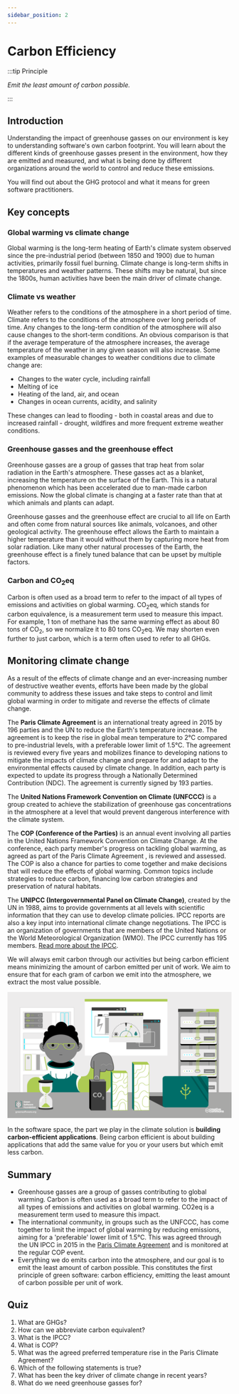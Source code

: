 ```yaml
---
sidebar_position: 2
---
```


# Carbon Efficiency

:::tip Principle

*Emit the least amount of carbon possible.*

:::


## Introduction

Understanding the impact of greenhouse gasses on our environment is key to understanding software's own carbon footprint. You will learn about the different kinds of greenhouse gasses present in the environment, how they are emitted and measured, and what is being done by different organizations around the world to control and reduce these emissions.

You will find out about the GHG protocol and what it means for green software practitioners.

## Key concepts

### Global warming vs climate change

Global warming is the long-term heating of Earth's climate system observed since the pre-industrial period (between 1850 and 1900) due to human activities, primarily fossil fuel burning. Climate change is long-term shifts in temperatures and weather patterns. These shifts may be natural, but since the 1800s, human activities have been the main driver of climate change.

### Climate vs weather

Weather refers to the conditions of the atmosphere in a short period of time. Climate refers to the conditions of the atmosphere over long periods of time. Any changes to the long-term condition of the atmosphere will also cause changes to the short-term conditions. An obvious comparison is that if the average temperature of the atmosphere increases, the average temperature of the weather in any given season will also increase. Some examples of measurable changes to weather conditions due to climate change are:

* Changes to the water cycle, including rainfall
* Melting of ice
* Heating of the land, air, and ocean
* Changes in ocean currents, acidity, and salinity

These changes can lead to flooding - both in coastal areas and due to increased rainfall - drought, wildfires and more frequent extreme weather conditions. 

### Greenhouse gasses and the greenhouse effect

Greenhouse gasses are a group of gasses that trap heat from solar radiation in the Earth's atmosphere. These gasses act as a blanket, increasing the temperature on the surface of the Earth. This is a natural phenomenon which has been accelerated due to man-made carbon emissions. Now the global climate is changing at a faster rate than that at which animals and plants can adapt.

Greenhouse gasses and the greenhouse effect are crucial to all life on Earth and often come from natural sources like animals, volcanoes, and other geological activity. The greenhouse effect allows the Earth to maintain a higher temperature than it would without them by capturing more heat from solar radiation. Like many other natural processes of the Earth, the greenhouse effect is a finely tuned balance that can be upset by multiple factors.

### Carbon and CO<sub>2</sub>eq

Carbon is often used as a broad term to refer to the impact of all types of emissions and activities on global warming. CO<sub>2</sub>eq, which stands for carbon equivalence, is a measurement term used to measure this impact.  For example, 1 ton of methane has the same warming effect as about 80 tons of CO<sub>2</sub>, so we normalize it to 80 tons CO<sub>2</sub>eq. We may shorten even further to just carbon, which is a term often used to refer to all GHGs.

## Monitoring climate change

As a result of the effects of climate change and an ever-increasing number of destructive weather events, efforts have been made by the global community to address these issues and take steps to control and limit global warming in order to mitigate and reverse the effects of climate change.

The **Paris Climate Agreement** is an international treaty agreed in 2015 by 196 parties and the UN to reduce the Earth's temperature increase. The agreement is to keep the rise in global mean temperature to 2°C compared to pre-industrial levels, with a preferable lower limit of 1.5°C. The agreement is reviewed every five years and mobilizes finance to developing nations to mitigate the impacts of climate change and prepare for and adapt to the environmental effects caused by climate change. In addition, each party is expected to update its progress through a Nationally Determined Contribution (NDC). The agreement is currently signed by 193 parties.

The **United Nations Framework Convention on Climate (UNFCCC)** is a group created to achieve the stabilization of greenhouse gas concentrations in the atmosphere at a level that would prevent dangerous interference with the climate system.

The **COP (Conference of the Parties)** is an annual event involving all parties in the United Nations Framework Convention on Climate Change. At the conference, each party member's progress on tackling global warming, as agreed as part of the Paris Climate Agreement , is reviewed and assessed. The COP is also a chance for parties to come together and make decisions that will reduce the effects of global warming. Common topics include strategies to reduce carbon, financing low carbon strategies and preservation of natural habitats.

The **UNIPCC (Intergovernmental Panel on Climate Change)**, created by the UN in 1988, aims to provide governments at all levels with scientific information that they can use to develop climate policies. IPCC reports are also a key input into international climate change negotiations. The IPCC is an organization of governments that are members of the United Nations or the World Meteorological Organization (WMO). The IPCC currently has 195 members. [Read more about the IPCC](https://www.ipcc.ch/about/).

We will always emit carbon through our activities but being carbon efficient means minimizing the amount of carbon emitted per unit of work. We aim to ensure that for each gram of carbon we emit into the atmosphere, we extract the most value possible.

![alt_text](../../src/images/02_monitoring_climate_change.png "image_tooltip")

In the software space, the part we play in the climate solution is **building carbon-efficient applications**. Being carbon efficient is about building applications that add the same value for you or your users but which emit less carbon.

## Summary

* Greenhouse gasses are a group of gasses contributing to global warming. Carbon is often used as a broad term to refer to the impact of all types of emissions and activities on global warming. CO2eq is a measurement term used to measure this impact.
* The international community, in groups such as the UNFCCC, has come together to limit the impact of global warming by reducing emissions, aiming for a 'preferable' lower limit of 1.5°C. This was agreed through the UN IPCC in 2015 in the [Paris Climate Agreement](https://unfccc.int/process-and-meetings/the-paris-agreement/the-paris-agreement) and is monitored at the regular COP event.
* Everything we do emits carbon into the atmosphere, and our goal is to emit the least amount of carbon possible. This constitutes the first principle of green software: carbon efficiency, emitting the least amount of carbon possible per unit of work.

## Quiz

1. What are GHGs?
2. How can we abbreviate carbon equivalent?
3. What is the IPCC?
4. What is COP?
5. What was the agreed preferred temperature rise in the Paris Climate Agreement?
6. Which of the following statements is true?
7. What has been the key driver of climate change in recent years?
8. What do we need greenhouse gasses for?
